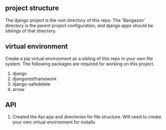 ## project structure
The django project is the root directory of this repo. The 'Bangazon' directory is the parent project configuration, and django apps should be siblings of that directory.

## virtual environment
Create a pip virtual environment as a sibling of this repo in your own file system. The following packages are required for working on this project.
1. django
1. djangorestframework
1. django-safedelete
1. arrow

## API
1. Created the Api app and directories for file structure. Will need to create your own virtual environment for installs

